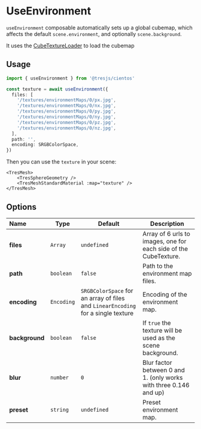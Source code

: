 # UseEnvironment <Badge type="warning" text="^1.7.0" />

`useEnvironment` composable automatically sets up a global cubemap, which affects the default `scene.environment`, and optionally `scene.background`.

It uses the [CubeTextureLoader](https://threejs.org/docs/#api/en/loaders/CubeTextureLoader) to load the cubemap

## Usage

```ts
import { useEnvironment } from '@tresjs/cientos'

const texture = await useEnvironment({
  files: [
    '/textures/environmentMaps/0/px.jpg',
    '/textures/environmentMaps/0/nx.jpg',
    '/textures/environmentMaps/0/py.jpg',
    '/textures/environmentMaps/0/ny.jpg',
    '/textures/environmentMaps/0/pz.jpg',
    '/textures/environmentMaps/0/nz.jpg',
  ],
  path: '',
  encoding: SRGBColorSpace,
})
```

Then you can use the `texture` in your scene:

```html{3}
<TresMesh>
    <TresSphereGeometry />
    <TresMeshStandardMaterial :map="texture" />
</TresMesh>
```

## Options

| Name           | Type       | Default                                                                          | Description                                                       |
| :------------- | ---------- | -------------------------------------------------------------------------------- | ----------------------------------------------------------------- |
| **files**      | `Array`    | `undefined`                                                                      | Array of 6 urls to images, one for each side of the CubeTexture.  |
| **path**       | `boolean`  | `false`                                                                          | Path to the environment map files.                                |
| **encoding**   | `Encoding` | `SRGBColorSpace` for an array of files and `LinearEncoding` for a single texture | Encoding of the environment map.                                  |
| **background** | `boolean`  | `false`                                                                          | If `true` the texture will be used as the scene background.       |
| **blur**       | `number`   | `0`                                                                              | Blur factor between 0 and 1. (only works with three 0.146 and up) |
| **preset**     | `string`   | `undefined`                                                                      | Preset environment map.                                           |
